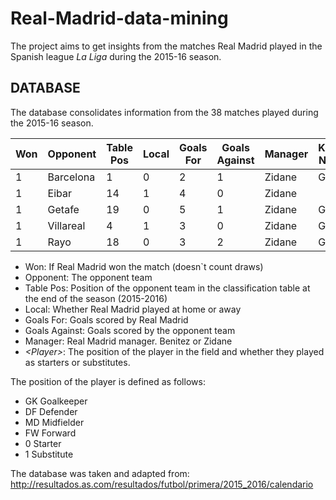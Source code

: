 # Real-Madrid-data-mining

The project aims to get insights from the matches Real Madrid played in the Spanish league *La Liga* during the 2015-16 season.

## DATABASE

The database consolidates information from the 38 matches played during the 2015-16 season.  

Won	| Opponent	| Table Pos	| Local |	Goals For	| Goals Against	| Manager	| Keylor Navas	| Casilla	| Varane	| Sergio Ramos	| Marcelo	| Danilo	| Carvajal	| Pepe	| Arbeloa	| Nacho	| Kovacic	| Kroos	| Modric	| Isco	| James	| Casemiro	| Lucas Vázquez	| Bale	| Cristiano	| Benzema	| Jesé	| Mayoral	| Cheryshev	| Marcos Llorente
--- | --- | --- | --- | --- | --- | --- | --- | --- | --- | --- | --- | --- | --- | --- | --- | --- | --- | --- | --- | --- | --- | --- | --- | --- | --- | --- | --- | --- | --- | --- 
1	|Barcelona	|1	|0	|2	|1	|Zidane	|GK0	|	|	|DF0	|DF0	|	|DF0	|DF0	|	|	|	|MD0	|MD0	|	|	|MD0	|FW1	|FW0	|FW0	|FW0	|FW1		
1	|Eibar	|14	|1	|4	|0	|Zidane	|	|GK0	|	|	|	|DF1	|DF0	|DF0	|DF0	|DF0	|MD1	|	|	|MD0	|MD0	|MD0	|MD0	|	|FW0	|	|FW0	|FW1	
1	|Getafe	|19	|0	|5	|1	|Zidane	|GK0	|	|DF0	|	|DF0	|	|DF0	|DF0	|	|DF1	|	|MD0	|	|MD0	|MD0	|	|FW1	|FW0	|FW0	|FW0	|FW1		
1	|Villareal	|4	|1	|3	|0	|Zidane	|GK0	|	|DF0	|DF0	|DF0	|DF0	|	|	|	|	|	|MD0	|MD0	|MD1	|MD1	|MD0	|MD0	|	|FW0	|FW0	|MD1
1	|Rayo	|18	|0	|3	|2	|Zidane	|GK0	|	|DF0	|	|DF0	|DF0	|	|DF0	|	|	|MD0	|MD0	|FW1	|MD0	|MD1	|	|FW1	|FW0	|	|FW0	|FW0	|	|	

- Won: If Real Madrid won the match (doesn`t count draws)
- Opponent: The opponent team
- Table Pos: Position of the opponent team in the classification table at the end of the season (2015-2016)
- Local:	Whether Real Madrid played at home or away
- Goals For: Goals scored by Real Madrid	
- Goals Against: Goals scored by the opponent team
- Manager: Real Madrid manager. Benitez or Zidane
- _\<Player\>_: The position of the player in the field and whether they played as starters or substitutes.

The position of the player is defined as follows:
* GK Goalkeeper
* DF Defender
* MD Midfielder
* FW Forward
* 0 Starter
* 1 Substitute

The database was taken and adapted from: http://resultados.as.com/resultados/futbol/primera/2015_2016/calendario
